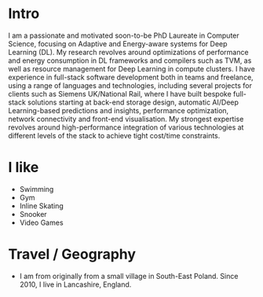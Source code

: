# Intro
I am a passionate and motivated soon-to-be PhD Laureate in Computer Science, focusing on Adaptive and Energy-aware systems for Deep Learning (DL). My research revolves around optimizations of performance and energy consumption in DL frameworks and compilers such as TVM, as well as resource management for Deep Learning in compute clusters. I have experience in full-stack software development both in teams and freelance, using a range of languages and technologies, including several projects for clients such as Siemens UK/National Rail, where I have built bespoke full-stack solutions starting at back-end storage design, automatic AI/Deep Learning-based predictions and insights, performance optimization, network connectivity and front-end visualisation. My strongest expertise revolves around high-performance integration of various technologies at different levels of the stack to achieve tight cost/time constraints.

# I like
- Swimming
- Gym
- Inline Skating
- Snooker
- Video Games

# Travel / Geography
- I am from originally from a small village in South-East Poland. Since 2010, I live in Lancashire, England.
